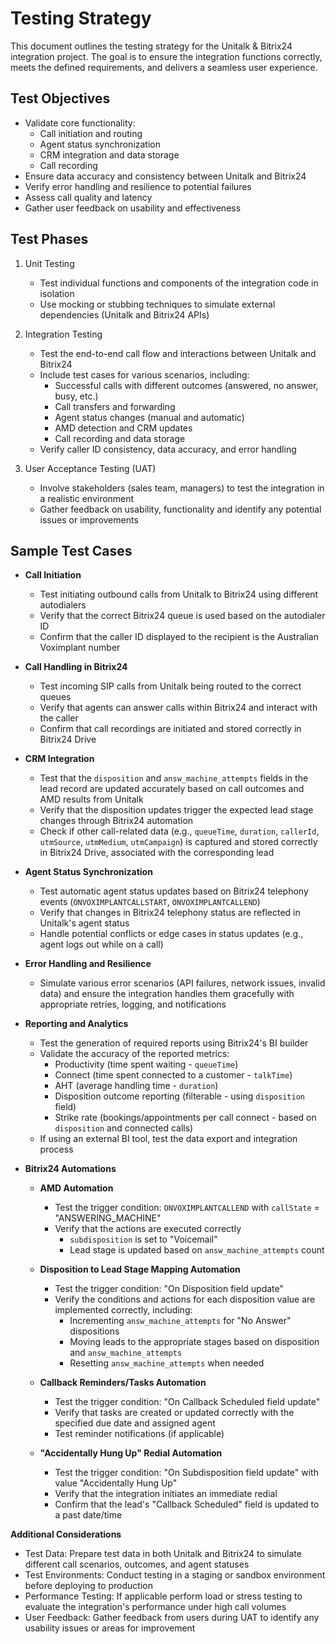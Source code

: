 # Testing Strategy

This document outlines the testing strategy for the Unitalk & Bitrix24 integration project. The goal is to ensure the integration functions correctly, meets the defined requirements, and delivers a seamless user experience.

## Test Objectives

* Validate core functionality: 
    * Call initiation and routing
    * Agent status synchronization
    * CRM integration and data storage
    * Call recording
* Ensure data accuracy and consistency between Unitalk and Bitrix24
* Verify error handling and resilience to potential failures
* Assess call quality and latency
* Gather user feedback on usability and effectiveness

## Test Phases

1.  Unit Testing
    * Test individual functions and components of the integration code in isolation
    * Use mocking or stubbing techniques to simulate external dependencies (Unitalk and Bitrix24 APIs)

2.  Integration Testing
    * Test the end-to-end call flow and interactions between Unitalk and Bitrix24
    * Include test cases for various scenarios, including:
        * Successful calls with different outcomes (answered, no answer, busy, etc.)
        * Call transfers and forwarding
        * Agent status changes (manual and automatic)
        * AMD detection and CRM updates
        * Call recording and data storage
    * Verify caller ID consistency, data accuracy, and error handling

3.  User Acceptance Testing (UAT)
    * Involve stakeholders (sales team, managers) to test the integration in a realistic environment
    * Gather feedback on usability, functionality and identify any potential issues or improvements

## Sample Test Cases

* **Call Initiation**
    * Test initiating outbound calls from Unitalk to Bitrix24 using different autodialers
    * Verify that the correct Bitrix24 queue is used based on the autodialer ID
    * Confirm that the caller ID displayed to the recipient is the Australian Voximplant number

* **Call Handling in Bitrix24**
    * Test incoming SIP calls from Unitalk being routed to the correct queues
    * Verify that agents can answer calls within Bitrix24 and interact with the caller
    * Confirm that call recordings are initiated and stored correctly in Bitrix24 Drive

* **CRM Integration**
    * Test that the `disposition` and `answ_machine_attempts` fields in the lead record are updated accurately based on call outcomes and AMD results from Unitalk
    * Verify that the disposition updates trigger the expected lead stage changes through Bitrix24 automation
    * Check if other call-related data (e.g., `queueTime`, `duration`, `callerId`, `utmSource`, `utmMedium`, `utmCampaign`) is captured and stored correctly in Bitrix24 Drive, associated with the corresponding lead

* **Agent Status Synchronization**
    * Test automatic agent status updates based on Bitrix24 telephony events (`ONVOXIMPLANTCALLSTART`, `ONVOXIMPLANTCALLEND`)
    * Verify that changes in Bitrix24 telephony status are reflected in Unitalk's agent status
    * Handle potential conflicts or edge cases in status updates (e.g., agent logs out while on a call)

* **Error Handling and Resilience**
    * Simulate various error scenarios (API failures, network issues, invalid data) and ensure the integration handles them gracefully with appropriate retries, logging, and notifications

* **Reporting and Analytics**
    * Test the generation of required reports using Bitrix24's BI builder
    * Validate the accuracy of the reported metrics:
        * Productivity (time spent waiting - `queueTime`)
        * Connect (time spent connected to a customer - `talkTime`)
        * AHT (average handling time - `duration`)
        * Disposition outcome reporting (filterable - using `disposition` field)
        * Strike rate (bookings/appointments per call connect - based on `disposition` and connected calls)
    * If using an external BI tool, test the data export and integration process

* **Bitrix24 Automations**

    * **AMD Automation**
        * Test the trigger condition: `ONVOXIMPLANTCALLEND` with `callState` = "ANSWERING_MACHINE"
        * Verify that the actions are executed correctly
            * `subdisposition` is set to "Voicemail"
            * Lead stage is updated based on `answ_machine_attempts` count

    * **Disposition to Lead Stage Mapping Automation**
        * Test the trigger condition: "On Disposition field update"
        * Verify the conditions and actions for each disposition value are implemented correctly, including:
            * Incrementing `answ_machine_attempts` for "No Answer" dispositions
            * Moving leads to the appropriate stages based on disposition and `answ_machine_attempts`
            * Resetting `answ_machine_attempts` when needed

    * **Callback Reminders/Tasks Automation**
        * Test the trigger condition: "On Callback Scheduled field update"
        * Verify that tasks are created or updated correctly with the specified due date and assigned agent
        * Test reminder notifications (if applicable)

    * **"Accidentally Hung Up" Redial Automation**
        * Test the trigger condition: "On Subdisposition field update" with value "Accidentally Hung Up"
        * Verify that the integration initiates an immediate redial
        * Confirm that the lead's "Callback Scheduled" field is updated to a past date/time

**Additional Considerations**

* Test Data: Prepare test data in both Unitalk and Bitrix24 to simulate different call scenarios, outcomes, and agent statuses
* Test Environments: Conduct testing in a staging or sandbox environment before deploying to production
* Performance Testing: If applicable perform load or stress testing to evaluate the integration's performance under high call volumes
* User Feedback: Gather feedback from users during UAT to identify any usability issues or areas for improvement

